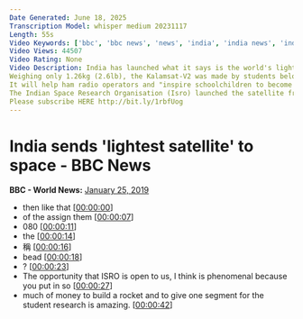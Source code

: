 ```yaml
---
Date Generated: June 18, 2025
Transcription Model: whisper medium 20231117
Length: 55s
Video Keywords: ['bbc', 'bbc news', 'news', 'india', 'india news', 'indian', 'indian satellite', 'satellite', 'indian rocket', 'rocket', 'rocket launch', 'light weight satellite', 'Indian Space Research Organisation', 'Sriharikota', 'space centre', 'Sriharikota space centre', 'lightest satellite', 'science', 'space', 'science and technology', 'tech']
Video Views: 44507
Video Rating: None
Video Description: India has launched what it says is the world's lightest satellite ever to be put into orbit.
Weighing only 1.26kg (2.6lb), the Kalamsat-V2 was made by students belonging to a space education firm.
It will help ham radio operators and "inspire schoolchildren to become the scientists and engineers of the future", India's space agency says.
The Indian Space Research Organisation (Isro) launched the satellite from its Sriharikota space centre.
Please subscribe HERE http://bit.ly/1rbfUog
---
```


# India sends 'lightest satellite' to space - BBC News
**BBC - World News:** [January 25, 2019](https://www.youtube.com/watch?v=YN2jmuT-20E)
*  then like that [[00:00:00](https://www.youtube.com/watch?v=YN2jmuT-20E&t=0.0s)]
*  of the assign them [[00:00:07](https://www.youtube.com/watch?v=YN2jmuT-20E&t=7.74s)]
*  080 [[00:00:11](https://www.youtube.com/watch?v=YN2jmuT-20E&t=11.28s)]
*  the [[00:00:14](https://www.youtube.com/watch?v=YN2jmuT-20E&t=14.3s)]
* 稱 [[00:00:16](https://www.youtube.com/watch?v=YN2jmuT-20E&t=16.88s)]
*  bead [[00:00:18](https://www.youtube.com/watch?v=YN2jmuT-20E&t=18.84s)]
*  ? [[00:00:23](https://www.youtube.com/watch?v=YN2jmuT-20E&t=23.34s)]
*  The opportunity that ISRO is open to us, I think is phenomenal because you put in so [[00:00:27](https://www.youtube.com/watch?v=YN2jmuT-20E&t=27.62s)]
*  much of money to build a rocket and to give one segment for the student research is amazing. [[00:00:42](https://www.youtube.com/watch?v=YN2jmuT-20E&t=42.92s)]
